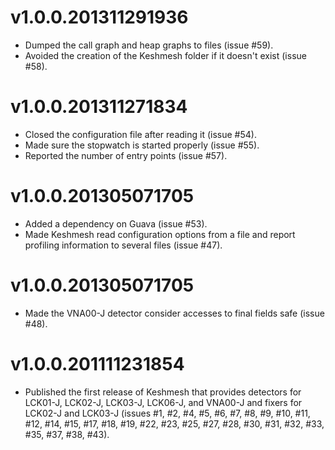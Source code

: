 v1.0.0.201311291936
===================
- Dumped the call graph and heap graphs to files (issue #59).
- Avoided the creation of the Keshmesh folder if it doesn't exist (issue #58).

v1.0.0.201311271834
===================
- Closed the configuration file after reading it (issue #54).
- Made sure the stopwatch is started properly (issue #55).
- Reported the number of entry points (issue #57).

v1.0.0.201305071705
===================
- Added a dependency on Guava (issue #53).
- Made Keshmesh read configuration options from a file and report profiling
  information to several files (issue #47).

v1.0.0.201305071705
===================
- Made the VNA00-J detector consider accesses to final fields safe (issue #48).

v1.0.0.201111231854
===================
- Published the first release of Keshmesh that provides detectors for LCK01-J, LCK02-J, LCK03-J, LCK06-J, and VNA00-J and fixers for LCK02-J and LCK03-J (issues #1, #2, #4, #5, #6, #7, #8, #9, #10, #11, #12, #14, #15, #17, #18, #19, #22, #23, #25, #27, #28, #30, #31, #32, #33, #35, #37, #38, #43).

